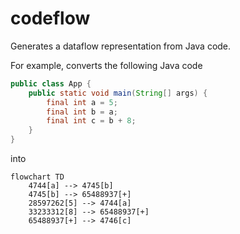 # codeflow
Generates a dataflow representation from Java code.

For example, converts the following Java code
```java
public class App {
    public static void main(String[] args) {
        final int a = 5;
        final int b = a;
        final int c = b + 8;
    }
}
```

into
```mermaid
flowchart TD
    4744[a] --> 4745[b]
    4745[b] --> 65488937[+]
    28597262[5] --> 4744[a]
    33233312[8] --> 65488937[+]
    65488937[+] --> 4746[c]
```
